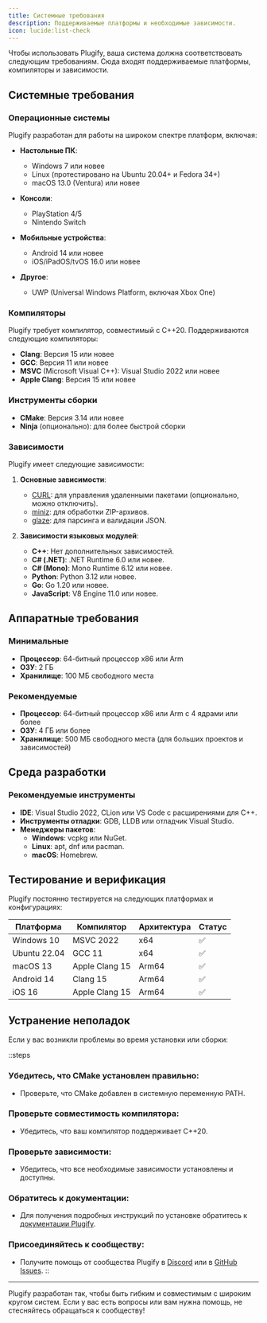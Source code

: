 ```yaml
---
title: Системные требования
description: Поддерживаемые платформы и необходимые зависимости.
icon: lucide:list-check
---
```


Чтобы использовать Plugify, ваша система должна соответствовать следующим требованиям. Сюда входят поддерживаемые платформы, компиляторы и зависимости.

## Системные требования

### Операционные системы
Plugify разработан для работы на широком спектре платформ, включая:

- **Настольные ПК**:
    - Windows 7 или новее
    - Linux (протестировано на Ubuntu 20.04+ и Fedora 34+)
    - macOS 13.0 (Ventura) или новее

- **Консоли**:
    - PlayStation 4/5
    - Nintendo Switch

- **Мобильные устройства**:
    - Android 14 или новее
    - iOS/iPadOS/tvOS 16.0 или новее

- **Другое**:
    - UWP (Universal Windows Platform, включая Xbox One)

### Компиляторы
Plugify требует компилятор, совместимый с C++20. Поддерживаются следующие компиляторы:

- **Clang**: Версия 15 или новее
- **GCC**: Версия 11 или новее
- **MSVC** (Microsoft Visual C++): Visual Studio 2022 или новее
- **Apple Clang**: Версия 15 или новее

### Инструменты сборки
- **CMake**: Версия 3.14 или новее
- **Ninja** (опционально): для более быстрой сборки

### Зависимости
Plugify имеет следующие зависимости:

1. **Основные зависимости**:
    - [CURL](https://curl.se/): для управления удаленными пакетами (опционально, можно отключить).
    - [miniz](https://github.com/richgel999/miniz): для обработки ZIP-архивов.
    - [glaze](https://github.com/stephenberry/glaze): для парсинга и валидации JSON.

2. **Зависимости языковых модулей**:
    - **C++**: Нет дополнительных зависимостей.
    - **C# (.NET)**: .NET Runtime 6.0 или новее.
    - **C# (Mono)**: Mono Runtime 6.12 или новее.
    - **Python**: Python 3.12 или новее.
    - **Go**: Go 1.20 или новее.
    - **JavaScript**: V8 Engine 11.0 или новее.

## Аппаратные требования

### Минимальные
- **Процессор**: 64-битный процессор x86 или Arm
- **ОЗУ**: 2 ГБ
- **Хранилище**: 100 МБ свободного места

### Рекомендуемые
- **Процессор**: 64-битный процессор x86 или Arm с 4 ядрами или более
- **ОЗУ**: 4 ГБ или более
- **Хранилище**: 500 МБ свободного места (для больших проектов и зависимостей)

## Среда разработки

### Рекомендуемые инструменты
- **IDE**: Visual Studio 2022, CLion или VS Code с расширениями для C++.
- **Инструменты отладки**: GDB, LLDB или отладчик Visual Studio.
- **Менеджеры пакетов**:
    - **Windows**: vcpkg или NuGet.
    - **Linux**: apt, dnf или pacman.
    - **macOS**: Homebrew.

## Тестирование и верификация

Plugify постоянно тестируется на следующих платформах и конфигурациях:

| Платформа     | Компилятор     | Архитектура | Статус |
|----------------|----------------|--------------|--------|
| Windows 10     | MSVC 2022      | x64          | ✅     |
| Ubuntu 22.04   | GCC 11         | x64          | ✅     |
| macOS 13       | Apple Clang 15 | Arm64        | ✅     |
| Android 14     | Clang 15       | Arm64        | ✅     |
| iOS 16         | Apple Clang 15 | Arm64        | ✅     |

## Устранение неполадок

Если у вас возникли проблемы во время установки или сборки:

::steps
### **Убедитесь, что CMake установлен правильно**:
- Проверьте, что CMake добавлен в системную переменную PATH.

### **Проверьте совместимость компилятора**:
- Убедитесь, что ваш компилятор поддерживает C++20.

### **Проверьте зависимости**:
- Убедитесь, что все необходимые зависимости установлены и доступны.

### **Обратитесь к документации**:
- Для получения подробных инструкций по установке обратитесь к [документации Plugify](https://untrustedmodders.github.io/plugify).

### **Присоединяйтесь к сообществу**:
- Получите помощь от сообщества Plugify в [Discord](https://discord.gg/untrustedmodders) или в [GitHub Issues](https://github.com/untrustedmodders/plugify/issues).
::

---

Plugify разработан так, чтобы быть гибким и совместимым с широким кругом систем. Если у вас есть вопросы или вам нужна помощь, не стесняйтесь обращаться к сообществу!